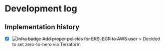 # Development log

## Implementation history
- [x] ~~![Infra badge](https://img.shields.io/badge/infra-7B42BC) Add proper policies for EKS, ECR to AWS user~~
      > Decided to set zero-to-hero via Terraform
